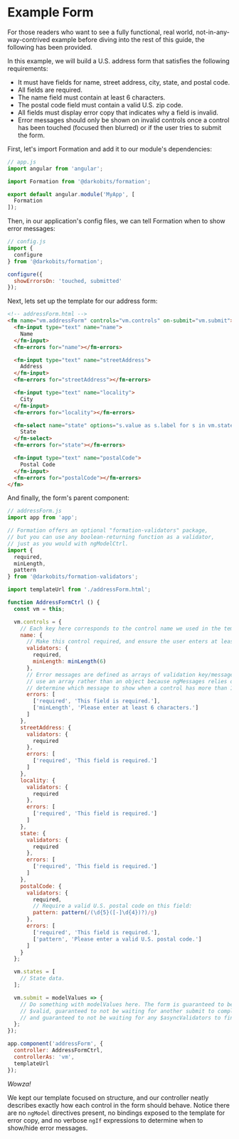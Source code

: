 # Example Form

For those readers who want to see a fully functional, real world, not-in-any-way-contrived example before diving into the rest of this guide,  the following has been provided.

In this example, we will build a U.S. address form that satisfies the following requirements:

* It must have fields for name, street address, city, state, and postal code.
* All fields are required.
* The name field must contain at least 6 characters.
* The postal code field must contain a valid U.S. zip code.
* All fields must display error copy that indicates why a field is invalid.
* Error messages should only be shown on invalid controls once a control has been touched \(focused then blurred\) or if the user tries to submit the form.

First, let's import Formation and add it to our module's dependencies:

```js
// app.js
import angular from 'angular';

import Formation from '@darkobits/formation';

export default angular.module('MyApp', [
  Formation
]);
```

Then, in our application's config files, we can tell Formation when to show error messages:

```js
// config.js
import {
  configure
} from '@darkobits/formation';

configure({
  showErrorsOn: 'touched, submitted'
});
```

Next, lets set up the template for our address form:

```html
<!-- addressForm.html -->
<fm name="vm.addressForm" controls="vm.controls" on-submit="vm.submit">
  <fm-input type="text" name="name">
    Name
  </fm-input>
  <fm-errors for="name"></fm-errors>

  <fm-input type="text" name="streetAddress">
    Address
  </fm-input>
  <fm-errors for="streetAddress"></fm-errors>

  <fm-input type="text" name="locality">
    City
  </fm-input>
  <fm-errors for="locality"></fm-errors>

  <fm-select name="state" options="s.value as s.label for s in vm.states">
    State
  </fm-select>
  <fm-errors for="state"></fm-errors>

  <fm-input type="text" name="postalCode">
    Postal Code
  </fm-input>
  <fm-errors for="postalCode"></fm-errors>
</fm>
```

And finally, the form's parent component:

```js
// addressForm.js
import app from 'app';

// Formation offers an optional "formation-validators" package,
// but you can use any boolean-returning function as a validator,
// just as you would with ngModelCtrl.
import {
  required,
  minLength,
  pattern
} from '@darkobits/formation-validators';

import templateUrl from './addressForm.html';

function AddressFormCtrl () {
  const vm = this;

  vm.controls = {
    // Each key here corresponds to the control name we used in the template.
    name: {
      // Make this control required, and ensure the user enters at least 6 characters:
      validators: {
        required,
        minLength: minLength(6)
      },
      // Error messages are defined as arrays of validation key/message pairs. They
      // use an array rather than an object because ngMessages relies on order to
      // determine which message to show when a control has more than 1 active error.
      errors: [
        ['required', 'This field is required.'],
        ['minLength', 'Please enter at least 6 characters.']
      ]
    },
    streetAddress: {
      validators: {
        required
      },
      errors: [
        ['required', 'This field is required.']
      ]
    },
    locality: {
      validators: {
        required
      },
      errors: [
        ['required', 'This field is required.']
      ]
    },
    state: {
      validators: {
        required
      },
      errors: [
        ['required', 'This field is required.']
      ]
    },
    postalCode: {
      validators: {
        required,
        // Require a valid U.S. postal code on this field:
        pattern: pattern(/(\d{5}([-]\d{4})?)/g)
      },
      errors: [
        ['required', 'This field is required.'],
        ['pattern', 'Please enter a valid U.S. postal code.']
      ]
    }
  };

  vm.states = [
    // State data.
  ];

  vm.submit = modelValues => {
    // Do something with modelValues here. The form is guaranteed to be
    // $valid, guaranteed to not be waiting for another submit to complete,
    // and guaranteed to not be waiting for any $asyncValidators to finish.
  };
});

app.component('addressForm', {
  controller: AddressFormCtrl,
  controllerAs: 'vm',
  templateUrl
});
```

_Wowza!_

We kept our template focused on structure, and our controller neatly describes exactly how each control in the form should behave. Notice there are no `ngModel` directives present, no bindings exposed to the template for error copy, and no verbose `ngIf` expressions to determine when to show/hide error messages.

